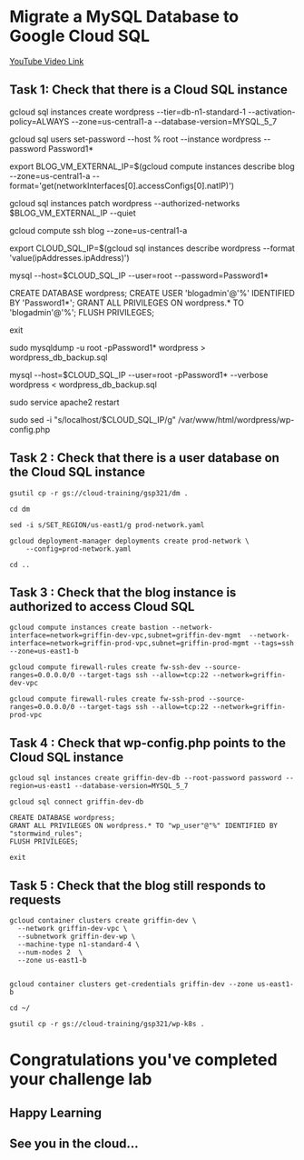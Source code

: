 # Migrate a MySQL Database to Google Cloud SQL

[YouTube Video Link](https://youtu.be/uKXyvbhFx6o)


## Task 1: Check that there is a Cloud SQL instance

gcloud sql instances create wordpress --tier=db-n1-standard-1 --activation-policy=ALWAYS --zone=us-central1-a --database-version=MYSQL_5_7

gcloud sql users set-password --host % root --instance wordpress --password Password1*

export BLOG_VM_EXTERNAL_IP=$(gcloud compute instances describe blog --zone=us-central1-a --format='get(networkInterfaces[0].accessConfigs[0].natIP)')

gcloud sql instances patch wordpress --authorized-networks $BLOG_VM_EXTERNAL_IP --quiet

gcloud compute ssh blog --zone=us-central1-a

export CLOUD_SQL_IP=$(gcloud sql instances describe wordpress --format 'value(ipAddresses.ipAddress)')

mysql --host=$CLOUD_SQL_IP --user=root --password=Password1*

CREATE DATABASE wordpress; CREATE USER 'blogadmin'@'%' IDENTIFIED BY 'Password1*'; GRANT ALL PRIVILEGES ON wordpress.* TO 'blogadmin'@'%'; FLUSH PRIVILEGES;

exit

sudo mysqldump -u root -pPassword1* wordpress > wordpress_db_backup.sql

mysql --host=$CLOUD_SQL_IP --user=root -pPassword1* --verbose wordpress < wordpress_db_backup.sql

sudo service apache2 restart

sudo sed -i "s/localhost/$CLOUD_SQL_IP/g" /var/www/html/wordpress/wp-config.php

## Task 2 : Check that there is a user database on the Cloud SQL instance
```
gsutil cp -r gs://cloud-training/gsp321/dm .

cd dm

sed -i s/SET_REGION/us-east1/g prod-network.yaml

gcloud deployment-manager deployments create prod-network \
    --config=prod-network.yaml

cd ..
```
## Task 3 : Check that the blog instance is authorized to access Cloud SQL
```
gcloud compute instances create bastion --network-interface=network=griffin-dev-vpc,subnet=griffin-dev-mgmt  --network-interface=network=griffin-prod-vpc,subnet=griffin-prod-mgmt --tags=ssh --zone=us-east1-b

gcloud compute firewall-rules create fw-ssh-dev --source-ranges=0.0.0.0/0 --target-tags ssh --allow=tcp:22 --network=griffin-dev-vpc

gcloud compute firewall-rules create fw-ssh-prod --source-ranges=0.0.0.0/0 --target-tags ssh --allow=tcp:22 --network=griffin-prod-vpc

```


## Task 4 : Check that wp-config.php points to the Cloud SQL instance
```
gcloud sql instances create griffin-dev-db --root-password password --region=us-east1 --database-version=MYSQL_5_7

gcloud sql connect griffin-dev-db

CREATE DATABASE wordpress;
GRANT ALL PRIVILEGES ON wordpress.* TO "wp_user"@"%" IDENTIFIED BY "stormwind_rules";
FLUSH PRIVILEGES;

exit

```

## Task 5 : Check that the blog still responds to requests

```
gcloud container clusters create griffin-dev \
  --network griffin-dev-vpc \
  --subnetwork griffin-dev-wp \
  --machine-type n1-standard-4 \
  --num-nodes 2  \
  --zone us-east1-b


gcloud container clusters get-credentials griffin-dev --zone us-east1-b

cd ~/

gsutil cp -r gs://cloud-training/gsp321/wp-k8s .

```


# Congratulations you've completed your challenge lab
## Happy Learning
## See you in the cloud...
